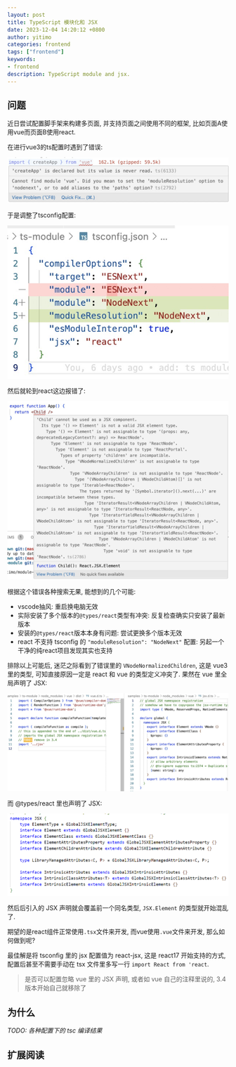 ```yaml
---
layout: post
title: TypeScript 模块化和 JSX
date: 2023-12-04 14:20:12 +0800
author: yitimo
categories: frontend
tags: ["frontend"]
keywords:
- frontend
description: TypeScript module and jsx.
---
```


## 问题

近日尝试配置脚手架来构建多页面, 并支持页面之间使用不同的框架, 比如页面A使用vue而页面B使用react.

在进行vue3的ts配置时遇到了错误:

![vue类型错误](/assets/images/202312/vue_type_error.jpg)

于是调整了tsconfig配置:

![调整tsconfig](/assets/images/202312/tsconfig_change.jpg)

然后就轮到react这边报错了:

![tsx类型错误](/assets/images/202312/tsx_type_error.jpg)

根据这个错误各种搜索无果, 能想到的几个可能:

- vscode抽风: 重启换电脑无效
- 实际安装了多个版本的``@types/react``类型有冲突: 反复检查确实只安装了最新版本
- 安装的``@types/react``版本本身有问题: 尝试更换多个版本无效
- react 不支持 tsconfig 的 ``"moduleResolution": "NodeNext"`` 配置: 另起一个干净的纯react项目发现其实也支持

排除以上可能后, 迷茫之际看到了错误里的 ``VNodeNormalizedChildren``, 这是 vue3 里的类型, 可知直接原因一定是 react 和 vue 的类型定义冲突了. 果然在 vue 里全局声明了 JSX:

![vue jsx 定义](/assets/images/202312/vue_jsx_type.jpg)

而 @types/react 里也声明了 JSX:

![react jsx 定义](/assets/images/202312/react_jsx_type.png)

然后后引入的 JSX 声明就会覆盖前一个同名类型, ``JSX.Element`` 的类型就开始混乱了.

期望的是react组件正常使用``.tsx``文件来开发, 而vue使用``.vue``文件来开发, 那么如何做到呢?

最佳解是将 tsconfig 里的 jsx 配置值为 react-jsx, 这是 react17 开始支持的方式, 配置后甚至不需要手动在 tsx 文件里多写一行 ``import React from 'react``.

> 是否可以配置忽略 vue 里的 JSX 声明, 或者如 vue 自己的注释里说的, 3.4 版本开始自己就移除了

## 为什么

*TODO: 各种配置下的 tsc 编译结果*

## 扩展阅读

